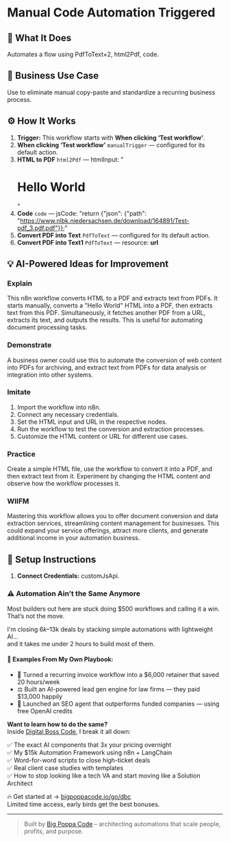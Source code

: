 # Manual Code Automation Triggered
  ## 🚀 What It Does
  Automates a flow using PdfToText×2, html2Pdf, code.
  
  ## 💼 Business Use Case
  Use to eliminate manual copy-paste and standardize a recurring business process.
  
  ## ⚙️ How It Works
  1. **Trigger:** This workflow starts with **When clicking ‘Test workflow’**.
  2. **When clicking ‘Test workflow’** `manualTrigger` — configured for its default action.
3. **HTML to PDF** `html2Pdf` — htmlInput: "<h1>Hello World</h1>"
4. **Code** `code` — jsCode: "return {"json": {"path": "https://www.nlbk.niedersachsen.de/download/164891/Test-pdf_3.pdf.pdf"}};"
5. **Convert PDF into Text** `PdfToText` — configured for its default action.
6. **Convert PDF into Text1** `PdfToText` — resource: **url**
  
  ## 💡 AI-Powered Ideas for Improvement
  ### Explain
This n8n workflow converts HTML to a PDF and extracts text from PDFs. It starts manually, converts a "Hello World" HTML into a PDF, then extracts text from this PDF. Simultaneously, it fetches another PDF from a URL, extracts its text, and outputs the results. This is useful for automating document processing tasks.

### Demonstrate
A business owner could use this to automate the conversion of web content into PDFs for archiving, and extract text from PDFs for data analysis or integration into other systems.

### Imitate
1. Import the workflow into n8n.
2. Connect any necessary credentials.
3. Set the HTML input and URL in the respective nodes.
4. Run the workflow to test the conversion and extraction processes.
5. Customize the HTML content or URL for different use cases.

### Practice
Create a simple HTML file, use the workflow to convert it into a PDF, and then extract text from it. Experiment by changing the HTML content and observe how the workflow processes it.

### WIIFM
Mastering this workflow allows you to offer document conversion and data extraction services, streamlining content management for businesses. This could expand your service offerings, attract more clients, and generate additional income in your automation business.
  
  ## 🔧 Setup Instructions
  1. **Connect Credentials:** customJsApi.
  
### ⚠️ Automation Ain’t the Same Anymore

Most builders out here are stuck doing $500 workflows and calling it a win.  
That’s not the move.  

I'm closing $6k–$13k deals by stacking simple automations with lightweight AI...  
and it takes me under 2 hours to build most of them.

#### 🧠 Examples From My Own Playbook:
- 🔁 Turned a recurring invoice workflow into a $6,000 retainer that saved 20 hours/week  
- ⚖️ Built an AI-powered lead gen engine for law firms — they paid $13,000 happily  
- 🚀 Launched an SEO agent that outperforms funded companies — using free OpenAI credits  

**Want to learn how to do the same?**  
Inside [Digital Boss Code](https://bigpoppacode.io/go/dbc), I break it all down:

✅ The exact AI components that 3x your pricing overnight  
✅ My $15k Automation Framework using n8n + LangChain  
✅ Word-for-word scripts to close high-ticket deals  
✅ Real client case studies with templates  
✅ How to stop looking like a tech VA and start moving like a Solution Architect  

🔥 Get started at → [bigpoppacode.io/go/dbc](https://bigpoppacode.io/go/dbc)  
Limited time access, early birds get the best bonuses.

---
> Built by [Big Poppa Code](https://bigpoppacode.io) – architecting automations that scale people, profits, and purpose.
  